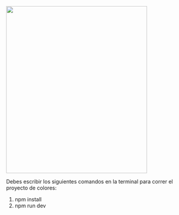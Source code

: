 <img src="https://github.com/btomasmaiochi/Parcial-FrontendIII-DH/assets/86260963/0f971623-e579-4915-a9d0-0cbb3acd0f8d" width="380" height="450">

Debes escribir los siguientes comandos en la terminal para correr el proyecto de colores:
1) npm install
2) npm run dev
